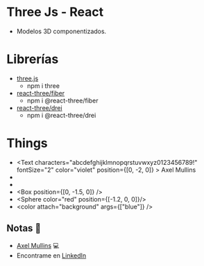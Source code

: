 # Three Js - React

- Modelos 3D componentizados.

# Librerías

- [three.js](https://www.npmjs.com/package/three)
  - npm i three
- [react-three/fiber](https://www.npmjs.com/package/@react-three/fiber)
  - npm i @react-three/fiber
- [react-three/drei](https://www.npmjs.com/package/@react-three/drei#shapes)
  - npm i @react-three/drei

# Things

- <Text
  characters="abcdefghijklmnopqrstuvwxyz0123456789!"
  fontSize="2"
  color="violet"
  position={[0, -2, 0]} >
  Axel Mullins
  </Text>
- <Stars count="1000" />
- <Sky/>
- <Box position={[0, -1.5, 0]} />
- <Sphere color="red" position={[-1.2, 0, 0]}/>
- <color attach="background" args={["blue"]} />

## Notas 📢

- [Axel Mullins](https://github.com/AxelMullins) 💻
- Encontrame en [LinkedIn](https://www.linkedin.com/in/axel-mullins/)
